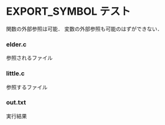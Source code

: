 # EXPORT_SYMBOL テスト
関数の外部参照は可能．
変数の外部参照も可能のはずができない．

### elder.c
参照されるファイル
### little.c
参照するファイル
### out.txt
実行結果
